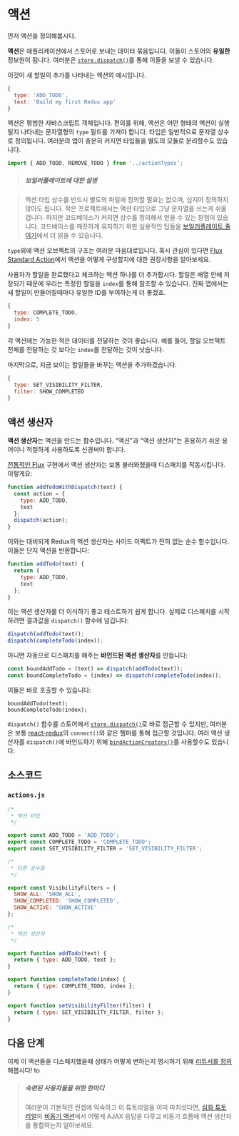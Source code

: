 # 액션

먼저 액션을 정의해봅시다.

**액션**은 애플리케이션에서 스토어로 보내는 데이터 묶음입니다. 이들이 스토어의 **유일한** 정보원이 됩니다. 여러분은 [`store.dispatch()`](../api/Store.md#dispatch)를 통해 이들을 보낼 수 있습니다.

이것이 새 할일의 추가를 나타내는 액션의 예시입니다.

```js
{
  type: 'ADD_TODO',
  text: 'Build my first Redux app'
}
```

액션은 평범한 자바스크립트 객체입니다. 편의를 위해, 액션은 어떤 형태의 액션이 실행될지 나타내는 문자열형의 `type` 필드를 가져야 합니다. 타입은 일반적으로 문자열 상수로 정의됩니다. 여러분의 앱이 충분히 커지면 타입들을 별도의 모듈로 분리할수도 있습니다.

```js
import { ADD_TODO, REMOVE_TODO } from '../actionTypes';
```

>##### 보일러플레이트에 대한 설명

>액션 타입 상수를 반드시 별도의 파일에 정의할 필요는 없으며, 심지어 정의하지 않아도 됩니다. 작은 프로젝트에서는 액션 타입으로 그냥 문자열을 쓰는게 쉬울겁니다. 하지만 코드베이스가 커지면 상수를 정의해서 얻을 수 있는 장점이 있습니다. 코드베이스를 깨끗하게 유지하기 위한 실용적인 팁들을 [보일러플레이트 줄이기](../recipes/ReducingBoilerplate.md)에서 더 읽을 수 있습니다.

`type`외에 액션 오브젝트의 구조는 여러분 마음대로입니다. 혹시 관심이 있다면 [Flux Standard Action](https://github.com/acdlite/flux-standard-action)에서 액션을 어떻게 구성할지에 대한 권장사항을 알아보세요.

사용자가 할일을 완료했다고 체크하는 액션 하나를 더 추가합시다. 할일은 배열 안에 저장되기 때문에 우리는 특정한 할일을 `index`를 통해 참조할 수 있습니다. 진짜 앱에서는 새 할일이 만들어질때마다 유일한 ID를 부여하는게 더 좋겠죠.

```js
{
  type: COMPLETE_TODO,
  index: 5
}
```

각 액션에는 가능한 적은 데이터를 전달하는 것이 좋습니다. 예를 들어, 할일 오브젝트 전체를 전달하는 것 보다는 `index`를 전달하는 것이 낫습니다.

마지막으로, 지금 보이는 할일들을 바꾸는 액션을 추가하겠습니다.

```js
{
  type: SET_VISIBILITY_FILTER,
  filter: SHOW_COMPLETED
}
```

## 액션 생산자

**액션 생산자**는 액션을 만드는 함수입니다. "액션"과 "액션 생산자"는 혼용하기 쉬운 용어이니 적절하게 사용하도록 신경써야 합니다.

[전통적인 Flux](http://facebook.github.io/flux) 구현에서 액션 생산자는 보통 불러와졌을때 디스패치를 작동시킵니다. 이렇게요:

```js
function addTodoWithDispatch(text) {
  const action = {
    type: ADD_TODO,
    text
  };
  dispatch(action);
}
```

이와는 대비되게 Redux의 액션 생산자는 사이드 이펙트가 전혀 없는 순수 함수입니다. 이들은 단지 액션을 반환합니다:

```js
function addTodo(text) {
  return {
    type: ADD_TODO,
    text
  };
}
```

이는 액션 생산자를 더 이식하기 좋고 테스트하기 쉽게 합니다. 실제로 디스패치를 시작하려면 결과값을 `dispatch()` 함수에 넘깁니다:

```js
dispatch(addTodo(text));
dispatch(completeTodo(index));
```

아니면 자동으로 디스패치를 해주는 **바인드된 액션 생산자**를 만듭니다:

```js
const boundAddTodo = (text) => dispatch(addTodo(text));
const boundCompleteTodo = (index) => dispatch(completeTodo(index));
```

이들은 바로 호출할 수 있습니다:

```
boundAddTodo(text);
boundCompleteTodo(index);
```

`dispatch()` 함수를 스토어에서 [`store.dispatch()`](../api/Store.md#dispatch)로 바로 접근할 수 있지만, 여러분은 보통 [react-redux](http://github.com/gaearon/react-redux)의 `connect()`와 같은 헬퍼를 통해 접근할 것입니다. 여러 액션 생산자를 `dispatch()`에 바인드하기 위해 [`bindActionCreators()`](../api/bindActionCreators.md)를 사용할수도 있습니다.

## 소스코드

### `actions.js`

```js
/*
 * 액션 타입
 */

export const ADD_TODO = 'ADD_TODO';
export const COMPLETE_TODO = 'COMPLETE_TODO';
export const SET_VISIBILITY_FILTER = 'SET_VISIBILITY_FILTER';

/*
 * 다른 상수들
 */

export const VisibilityFilters = {
  SHOW_ALL: 'SHOW_ALL',
  SHOW_COMPLETED: 'SHOW_COMPLETED',
  SHOW_ACTIVE: 'SHOW_ACTIVE'
};

/*
 * 액션 생산자
 */

export function addTodo(text) {
  return { type: ADD_TODO, text };
}

export function completeTodo(index) {
  return { type: COMPLETE_TODO, index };
}

export function setVisibilityFilter(filter) {
  return { type: SET_VISIBILITY_FILTER, filter };
}
```

## 다음 단계

이제 이 액션들을 디스패치했을때 상태가 어떻게 변하는지 명시하기 위해 [리듀서를 정의](Reducers.md) 해봅시다! to 

>##### 숙련된 사용자들을 위한 한마디
>여러분이 기본적인 컨셉에 익숙하고 이 튜토리얼을 이미 마치셨다면, [심화 튜토리얼](../advanced/README.md)의 [비동기 액션](../advanced/AsyncActions.md)에서 어떻게 AJAX 응답을 다루고 비동기 흐름에 액션 생산자를 통합하는지 알아보세요.
